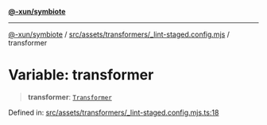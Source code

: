 [**@-xun/symbiote**](../../../../../README.md)

***

[@-xun/symbiote](../../../../../README.md) / [src/assets/transformers/\_lint-staged.config.mjs](../README.md) / transformer

# Variable: transformer

> **transformer**: [`Transformer`](../../../type-aliases/Transformer.md)

Defined in: [src/assets/transformers/\_lint-staged.config.mjs.ts:18](https://github.com/Xunnamius/symbiote/blob/a432129d36367c9c0fe2512d6ba837487d12f425/src/assets/transformers/_lint-staged.config.mjs.ts#L18)
